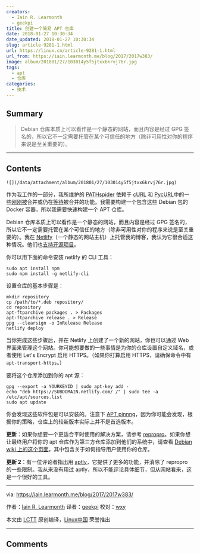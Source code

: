 ```yaml
---
creators:
  - Iain R. Learmonth
  - geekpi
title: 创建一个简易 APT 仓库
date: 2018-01-27 10:30:34
date_updated: 2018-01-27 10:30:34
slug: article-9281-1.html
url: https://linux.cn/article-9281-1.html
url_from: https://iain.learmonth.me/blog/2017/2017w383/
image: album/201801/27/103014y5f5jtxx6krvj76r.jpg
tags:
  - apt
  - 仓库
categories:
  - 技术
---
```


## Summary

> Debian 仓库本质上可以看作是一个静态的网站，而且内容是经过 GPG 签名的，所以它不一定需要托管在某个可信任的地方（除非可用性对你的程序来说是至关重要的）。

***

<!-- more -->

## Contents

`![](/data/attachment/album/201801/27/103014y5f5jtxx6krvj76r.jpg)`

作为我工作的一部分，我所维护的 [PATHspider](https://pathspider.net) 依赖于 [cURL](http://curl.haxx.se/) 和 [PycURL](http://pycurl.io/)中的一些[刚刚](https://github.com/pycurl/pycurl/pull/456)[被](https://github.com/pycurl/pycurl/pull/458)合并或仍在[等待](https://github.com/curl/curl/pull/1847)被合并的功能。我需要构建一个包含这些 Debian 包的 Docker 容器，所以我需要快速构建一个 APT 仓库。

Debian 仓库本质上可以看作是一个静态的网站，而且内容是经过 GPG 签名的，所以它不一定需要托管在某个可信任的地方（除非可用性对你的程序来说是至关重要的）。我在 [Netlify](http://netlify.com/)（一个静态的网站主机）上托管我的博客，我认为它很合适这种情况。他们也[支持开源项目](https://www.netlify.com/open-source/)。

你可以用下面的命令安装 netlify 的 CLI 工具：

```shell
sudo apt install npm
sudo npm install -g netlify-cli
```

设置仓库的基本步骤是：

```shell
mkdir repository
cp /path/to/*.deb repository/
cd repository
apt-ftparchive packages . > Packages
apt-ftparchive release . > Release
gpg --clearsign -o InRelease Release
netlify deploy
```

当你完成这些步骤后，并在 Netlify 上创建了一个新的网站，你也可以通过 Web 界面来管理这个网站。你可能想要做的一些事情是为你的仓库设置自定义域名，或者使用 Let's Encrypt 启用 HTTPS。（如果你打算启用 HTTPS，请确保命令中有 `apt-transport-https`。）

要将这个仓库添加到你的 apt 源：

```shell
gpg --export -a YOURKEYID | sudo apt-key add -
echo "deb https://SUBDOMAIN.netlify.com/ /" | sudo tee -a /etc/apt/sources.list
sudo apt update
```

你会发现这些软件包是可以安装的。注意下 [APT pinnng](https://wiki.debian.org/AptPreferences)，因为你可能会发现，根据你的策略，仓库上的较新版本实际上并不是首选版本。

**更新**：如果你想要一个更适合平时使用的解决方案，请参考 [repropro](https://mirrorer.alioth.debian.org/)。如果你想让最终用户将你的 apt 仓库作为第三方仓库添加到他们的系统中，请查看 [Debian wiki 上的这个页面](https://wiki.debian.org/DebianRepository/UseThirdParty)，其中包含关于如何指导用户使用你的仓库。

**更新 2**：有一位评论者指出用 [aptly](https://www.aptly.info/)，它提供了更多的功能，并消除了 repropro 的一些限制。我从来没有用过 aptly，所以不能评论具体细节，但从网站看来，这是一个很好的工具。

---

via: <https://iain.learmonth.me/blog/2017/2017w383/>

作者：[Iain R. Learmonth](https://iain.learmonth.me) 译者：[geekpi](https://github.com/geekpi) 校对：[wxy](https://github.com/wxy)

本文由 [LCTT](https://github.com/LCTT/TranslateProject) 原创编译，[Linux中国](https://linux.cn/) 荣誉推出

***

## Comments
